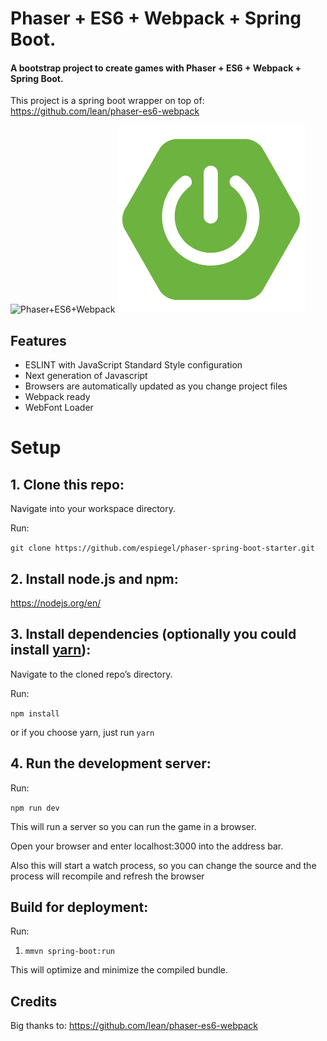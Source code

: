 # Phaser + ES6 + Webpack + Spring Boot.
#### A bootstrap project to create games with Phaser + ES6 + Webpack + Spring Boot.

This project is a spring boot wrapper on top of: https://github.com/lean/phaser-es6-webpack

![Phaser+ES6+Webpack](https://raw.githubusercontent.com/lean/phaser-es6-webpack/master/assets/images/phaser-es6-webpack.jpg)
![Spring Boot](https://raw.githubusercontent.com/espiegel/phaser-spring-boot-starter/master/spring-boot-logo.jpg)


## Features
- ESLINT with JavaScript Standard Style configuration
- Next generation of Javascript
- Browsers are automatically updated as you change project files
- Webpack ready
- WebFont Loader

# Setup

## 1. Clone this repo:

Navigate into your workspace directory.

Run:

```git clone https://github.com/espiegel/phaser-spring-boot-starter.git```

## 2. Install node.js and npm:

https://nodejs.org/en/


## 3. Install dependencies (optionally you could install [yarn](https://yarnpkg.com/)):

Navigate to the cloned repo’s directory.

Run:

```npm install``` 

or if you choose yarn, just run ```yarn```

## 4. Run the development server:

Run:

```npm run dev```

This will run a server so you can run the game in a browser.

Open your browser and enter localhost:3000 into the address bar.

Also this will start a watch process, so you can change the source and the process will recompile and refresh the browser


## Build for deployment:

Run:

1. ```mmvn spring-boot:run```

This will optimize and minimize the compiled bundle.

## Credits
Big thanks to: https://github.com/lean/phaser-es6-webpack
